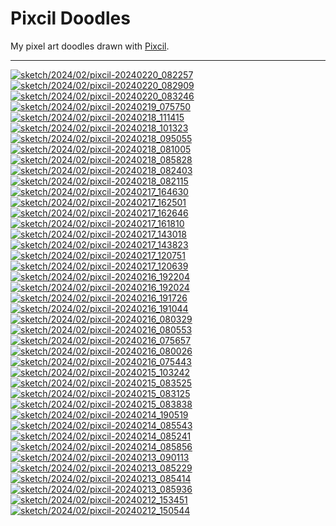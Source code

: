 Pixcil Doodles
==============

My pixel art doodles drawn with [Pixcil](https://github.com/sile/pixcil).

---

[![sketch/2024/02/pixcil-20240220_082257](https://sile.github.io/doodles/sketch/2024/02/pixcil-20240220_082257.png)](https://sile.github.io/doodles/sketch/2024/02/pixcil-20240220_082257.html)
[![sketch/2024/02/pixcil-20240220_082909](https://sile.github.io/doodles/sketch/2024/02/pixcil-20240220_082909.png)](https://sile.github.io/doodles/sketch/2024/02/pixcil-20240220_082909.html)
[![sketch/2024/02/pixcil-20240220_083246](https://sile.github.io/doodles/sketch/2024/02/pixcil-20240220_083246.png)](https://sile.github.io/doodles/sketch/2024/02/pixcil-20240220_083246.html)
[![sketch/2024/02/pixcil-20240219_075750](https://sile.github.io/doodles/sketch/2024/02/pixcil-20240219_075750.png)](https://sile.github.io/doodles/sketch/2024/02/pixcil-20240219_075750.html)
[![sketch/2024/02/pixcil-20240218_111415](https://sile.github.io/doodles/sketch/2024/02/pixcil-20240218_111415.png)](https://sile.github.io/doodles/sketch/2024/02/pixcil-20240218_111415.html)
[![sketch/2024/02/pixcil-20240218_101323](https://sile.github.io/doodles/sketch/2024/02/pixcil-20240218_101323.png)](https://sile.github.io/doodles/sketch/2024/02/pixcil-20240218_101323.html)
[![sketch/2024/02/pixcil-20240218_095055](https://sile.github.io/doodles/sketch/2024/02/pixcil-20240218_095055.png)](https://sile.github.io/doodles/sketch/2024/02/pixcil-20240218_095055.html)
[![sketch/2024/02/pixcil-20240218_081005](https://sile.github.io/doodles/sketch/2024/02/pixcil-20240218_081005.png)](https://sile.github.io/doodles/sketch/2024/02/pixcil-20240218_081005.html)
[![sketch/2024/02/pixcil-20240218_085828](https://sile.github.io/doodles/sketch/2024/02/pixcil-20240218_085828.png)](https://sile.github.io/doodles/sketch/2024/02/pixcil-20240218_085828.html)
[![sketch/2024/02/pixcil-20240218_082403](https://sile.github.io/doodles/sketch/2024/02/pixcil-20240218_082403.png)](https://sile.github.io/doodles/sketch/2024/02/pixcil-20240218_082403.html)
[![sketch/2024/02/pixcil-20240218_082115](https://sile.github.io/doodles/sketch/2024/02/pixcil-20240218_082115.png)](https://sile.github.io/doodles/sketch/2024/02/pixcil-20240218_082115.html)
[![sketch/2024/02/pixcil-20240217_164630](https://sile.github.io/doodles/sketch/2024/02/pixcil-20240217_164630.png)](https://sile.github.io/doodles/sketch/2024/02/pixcil-20240217_164630.html)
[![sketch/2024/02/pixcil-20240217_162501](https://sile.github.io/doodles/sketch/2024/02/pixcil-20240217_162501.png)](https://sile.github.io/doodles/sketch/2024/02/pixcil-20240217_162501.html)
[![sketch/2024/02/pixcil-20240217_162646](https://sile.github.io/doodles/sketch/2024/02/pixcil-20240217_162646.png)](https://sile.github.io/doodles/sketch/2024/02/pixcil-20240217_162646.html)
[![sketch/2024/02/pixcil-20240217_161810](https://sile.github.io/doodles/sketch/2024/02/pixcil-20240217_161810.png)](https://sile.github.io/doodles/sketch/2024/02/pixcil-20240217_161810.html)
[![sketch/2024/02/pixcil-20240217_143018](https://sile.github.io/doodles/sketch/2024/02/pixcil-20240217_143018.png)](https://sile.github.io/doodles/sketch/2024/02/pixcil-20240217_143018.html)
[![sketch/2024/02/pixcil-20240217_143823](https://sile.github.io/doodles/sketch/2024/02/pixcil-20240217_143823.png)](https://sile.github.io/doodles/sketch/2024/02/pixcil-20240217_143823.html)
[![sketch/2024/02/pixcil-20240217_120751](https://sile.github.io/doodles/sketch/2024/02/pixcil-20240217_120751.png)](https://sile.github.io/doodles/sketch/2024/02/pixcil-20240217_120751.html)
[![sketch/2024/02/pixcil-20240217_120639](https://sile.github.io/doodles/sketch/2024/02/pixcil-20240217_120639.png)](https://sile.github.io/doodles/sketch/2024/02/pixcil-20240217_120639.html)
[![sketch/2024/02/pixcil-20240216_192204](https://sile.github.io/doodles/sketch/2024/02/pixcil-20240216_192204.png)](https://sile.github.io/doodles/sketch/2024/02/pixcil-20240216_192204.html)
[![sketch/2024/02/pixcil-20240216_192024](https://sile.github.io/doodles/sketch/2024/02/pixcil-20240216_192024.png)](https://sile.github.io/doodles/sketch/2024/02/pixcil-20240216_192024.html)
[![sketch/2024/02/pixcil-20240216_191726](https://sile.github.io/doodles/sketch/2024/02/pixcil-20240216_191726.png)](https://sile.github.io/doodles/sketch/2024/02/pixcil-20240216_191726.html)
[![sketch/2024/02/pixcil-20240216_191044](https://sile.github.io/doodles/sketch/2024/02/pixcil-20240216_191044.png)](https://sile.github.io/doodles/sketch/2024/02/pixcil-20240216_191044.html)
[![sketch/2024/02/pixcil-20240216_080329](https://sile.github.io/doodles/sketch/2024/02/pixcil-20240216_080329.png)](https://sile.github.io/doodles/sketch/2024/02/pixcil-20240216_080329.html)
[![sketch/2024/02/pixcil-20240216_080553](https://sile.github.io/doodles/sketch/2024/02/pixcil-20240216_080553.png)](https://sile.github.io/doodles/sketch/2024/02/pixcil-20240216_080553.html)
[![sketch/2024/02/pixcil-20240216_075657](https://sile.github.io/doodles/sketch/2024/02/pixcil-20240216_075657.png)](https://sile.github.io/doodles/sketch/2024/02/pixcil-20240216_075657.html)
[![sketch/2024/02/pixcil-20240216_080026](https://sile.github.io/doodles/sketch/2024/02/pixcil-20240216_080026.png)](https://sile.github.io/doodles/sketch/2024/02/pixcil-20240216_080026.html)
[![sketch/2024/02/pixcil-20240216_075443](https://sile.github.io/doodles/sketch/2024/02/pixcil-20240216_075443.png)](https://sile.github.io/doodles/sketch/2024/02/pixcil-20240216_075443.html)
[![sketch/2024/02/pixcil-20240215_103242](https://sile.github.io/doodles/sketch/2024/02/pixcil-20240215_103242.png)](https://sile.github.io/doodles/sketch/2024/02/pixcil-20240215_103242.html)
[![sketch/2024/02/pixcil-20240215_083525](https://sile.github.io/doodles/sketch/2024/02/pixcil-20240215_083525.png)](https://sile.github.io/doodles/sketch/2024/02/pixcil-20240215_083525.html)
[![sketch/2024/02/pixcil-20240215_083125](https://sile.github.io/doodles/sketch/2024/02/pixcil-20240215_083125.png)](https://sile.github.io/doodles/sketch/2024/02/pixcil-20240215_083125.html)
[![sketch/2024/02/pixcil-20240215_083838](https://sile.github.io/doodles/sketch/2024/02/pixcil-20240215_083838.png)](https://sile.github.io/doodles/sketch/2024/02/pixcil-20240215_083838.html)
[![sketch/2024/02/pixcil-20240214_190519](https://sile.github.io/doodles/sketch/2024/02/pixcil-20240214_190519.png)](https://sile.github.io/doodles/sketch/2024/02/pixcil-20240214_190519.html)
[![sketch/2024/02/pixcil-20240214_085543](https://sile.github.io/doodles/sketch/2024/02/pixcil-20240214_085543.png)](https://sile.github.io/doodles/sketch/2024/02/pixcil-20240214_085543.html)
[![sketch/2024/02/pixcil-20240214_085241](https://sile.github.io/doodles/sketch/2024/02/pixcil-20240214_085241.png)](https://sile.github.io/doodles/sketch/2024/02/pixcil-20240214_085241.html)
[![sketch/2024/02/pixcil-20240214_085856](https://sile.github.io/doodles/sketch/2024/02/pixcil-20240214_085856.png)](https://sile.github.io/doodles/sketch/2024/02/pixcil-20240214_085856.html)
[![sketch/2024/02/pixcil-20240213_090113](https://sile.github.io/doodles/sketch/2024/02/pixcil-20240213_090113.png)](https://sile.github.io/doodles/sketch/2024/02/pixcil-20240213_090113.html)
[![sketch/2024/02/pixcil-20240213_085229](https://sile.github.io/doodles/sketch/2024/02/pixcil-20240213_085229.png)](https://sile.github.io/doodles/sketch/2024/02/pixcil-20240213_085229.html)
[![sketch/2024/02/pixcil-20240213_085414](https://sile.github.io/doodles/sketch/2024/02/pixcil-20240213_085414.png)](https://sile.github.io/doodles/sketch/2024/02/pixcil-20240213_085414.html)
[![sketch/2024/02/pixcil-20240213_085936](https://sile.github.io/doodles/sketch/2024/02/pixcil-20240213_085936.png)](https://sile.github.io/doodles/sketch/2024/02/pixcil-20240213_085936.html)
[![sketch/2024/02/pixcil-20240212_153451](https://sile.github.io/doodles/sketch/2024/02/pixcil-20240212_153451.png)](https://sile.github.io/doodles/sketch/2024/02/pixcil-20240212_153451.html)
[![sketch/2024/02/pixcil-20240212_150544](https://sile.github.io/doodles/sketch/2024/02/pixcil-20240212_150544.png)](https://sile.github.io/doodles/sketch/2024/02/pixcil-20240212_150544.html)


